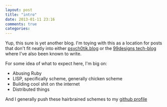 ```yaml
---
layout: post
title: "intro"
date: 2013-01-11 23:16
comments: true
categories:
---
```


Yup, this sure is yet another blog. I'm toying with this as a location for
posts that don't fit neatly into either [psych0tik.blog](1) or the
[99designs tech-blog](2) where I've also been known to write.

For some idea of what to expect here, I'm big on:

* Abusing Ruby
* LISP, specifically scheme, generally chicken scheme
* Building cool shit on the internet
* Distributed things

And I generally push these hairbrained schemes to my [github profile](3)

[1]: http://blog.psych0tik.net
[2]: https://99designs.com/tech-blog
[3]: https://github.com/richo
